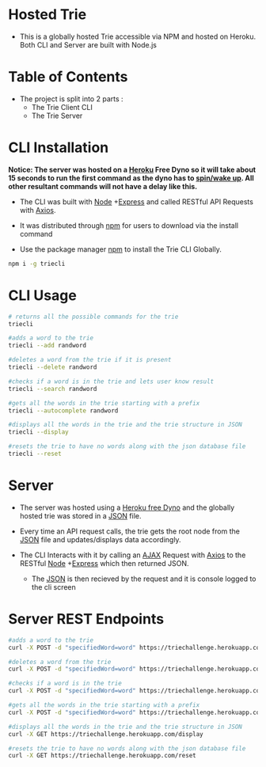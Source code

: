 # Hosted Trie

- This is a globally hosted Trie accessible via NPM and hosted on Heroku. Both CLI and Server are built with Node.js

# Table of Contents

- The project is split into 2 parts :
  - The Trie Client CLI
  - The Trie Server

# CLI Installation

**Notice: The server was hosted on a [Heroku](https://www.heroku.com) Free Dyno so it will take about 15 seconds to run the first command as the dyno has to [spin/wake up](https://devcenter.heroku.com/articles/free-dyno-hours). All other resultant commands will not have a delay like this.**

- The CLI was built with [Node](http://www.node.com/) +[Express](https://expressjs.com/) and called RESTful API Requests with [Axios](https://www.npmjs.com/package/axios).

- It was distributed through [npm](https://www.npmjs.com/package/triecli) for users to download via the install command

- Use the package manager [npm](https://www.npmjs.com/package/triecli) to install the Trie CLI Globally.

```bash
npm i -g triecli
```

# CLI Usage

```bash
# returns all the possible commands for the trie
triecli

#adds a word to the trie
triecli --add randword

#deletes a word from the trie if it is present
triecli --delete randword

#checks if a word is in the trie and lets user know result
triecli --search randword

#gets all the words in the trie starting with a prefix
triecli --autocomplete randword

#displays all the words in the trie and the trie structure in JSON
triecli --display

#resets the trie to have no words along with the json database file
triecli --reset
```

# Server

- The server was hosted using a [Heroku free Dyno](https://devcenter.heroku.com/articles/free-dyno-hours) and the globally hosted trie was stored in a [JSON](https://www.json.org/) file.

- Every time an API request calls, the trie gets the root node from the [JSON](https://www.json.org/) file and updates/displays data accordingly.

- The CLI Interacts with it by calling an [AJAX](<https://en.wikipedia.org/wiki/Ajax_(programming)>) Request with [Axios](https://www.npmjs.com/package/axios) to the RESTful [Node](http://www.node.com/) +[Express](https://expressjs.com/) which then returned JSON.
  - The [JSON](https://www.json.org/) is then recieved by the request and it is console logged to the cli screen

# Server REST Endpoints

```bash
#adds a word to the trie
curl -X POST -d "specifiedWord=word" https://triechallenge.herokuapp.com/add

#deletes a word from the trie
curl -X POST -d "specifiedWord=word" https://triechallenge.herokuapp.com/delete

#checks if a word is in the trie
curl -X POST -d "specifiedWord=word" https://triechallenge.herokuapp.com/search

#gets all the words in the trie starting with a prefix
curl -X POST -d "specifiedWord=word" https://triechallenge.herokuapp.com/autocomplete

#displays all the words in the trie and the trie structure in JSON
curl -X GET https://triechallenge.herokuapp.com/display

#resets the trie to have no words along with the json database file
curl -X GET https://triechallenge.herokuapp.com/reset
```
